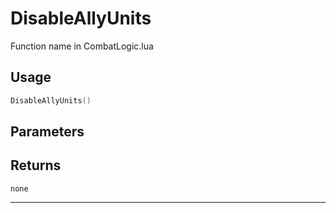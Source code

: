 # DisableAllyUnits
Function name in CombatLogic.lua
## Usage
```lua
DisableAllyUnits()
```
## Parameters

## Returns
`none`

---